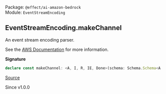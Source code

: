 Package: `@effect/ai-amazon-bedrock`<br />
Module: `EventStreamEncoding`<br />

## EventStreamEncoding.makeChannel

An event stream encoding parser.

See the [AWS Documentation](https://docs.aws.amazon.com/lexv2/latest/dg/event-stream-encoding.html)
for more information.

**Signature**

```ts
declare const makeChannel: <A, I, R, IE, Done>(schema: Schema.Schema<A, I, R>, options?: { readonly bufferSize?: number; }) => Channel.Channel<Chunk.Chunk<A>, Chunk.Chunk<Uint8Array<ArrayBufferLike>>, IE | ParseError, IE, void, Done, R>
```

[Source](https://github.com/Effect-TS/effect/tree/main/packages/ai/amazon-bedrock/src/EventStreamEncoding.ts#L22)

Since v1.0.0
